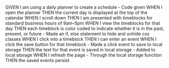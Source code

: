 



GIVEN I am using a daily planner to create a schedule - Code given
WHEN I open the planner
THEN the current day is displayed at the top of the calendar
WHEN I scroll down
THEN I am presented with timeblocks for standard business hours of 9am&ndash;5pm
WHEN I view the timeblocks for that day
THEN each timeblock is color coded to indicate whether it is in the past, present, or future - Made an  if, else statement to hide and unhide css classes
WHEN I click into a timeblock
THEN I can enter an event 
WHEN I click the save button for that timeblock - Made a click event to save to local storage
THEN the text for that event is saved in local storage - Added to local storage
WHEN I refresh the page - Through the local storage function
THEN the saved events persist